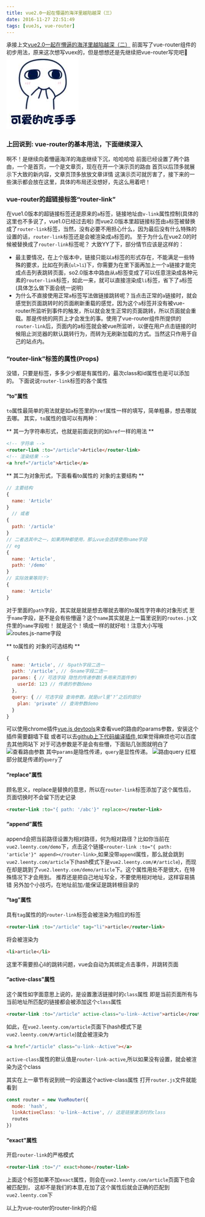 ```yaml
---
title: vue2.0一起在懵逼的海洋里越陷越深（三）
date: 2016-11-27 22:51:49
tags: [vueJs, vue-router]
---
```

<!-- [](https://chrome.google.com/webstore/detail/markdown-here/elifhakcjgalahccnjkneoccemfahfoa/related) -->
承接上文[vue2.0一起在懵逼的海洋里越陷越深（二）](/2016/11/20/vue2-2/)
前面写了vue-router组件的初步用法，原来这次想写vuex的，但是想想还是先继续把vue-router写完吧🤔
![vue2.0](/img/vue/chiss.jpg)

### 上回说到: vue-router的基本用法，下面继续深入
啊不！是继续向着懵逼海洋的海底继续下沉，哈哈哈哈
前面已经设置了两个路由，一个是首页，一个是文章页，现在在开一个演示页的路由
首页以后顶多就展示下大致的新内容，文章页顶多放放文章详情
这演示页可就厉害了，接下来的一些演示都会放在这里，具体的布局还没想好，先这么用着吧！

### vue-router的超链接标签“router-link”
在vue1.0版本的超链接标签还是原来的`a`标签，链接地址由`v-link`属性控制(具体的这里也不多说了，vue1.0已经过去啦)
而vue2.0版本里超链接标签由`a`标签被替换成了`router-link`标签，当然，没有必要不用担心什么，因为最后没有什么特殊的设置的话，`router-link`标签还是会被渲染成`a`标签的。
至于为什么在vue2.0的时候被替换成了`router-link`标签呢？
大致YY了下，部分情节应该是这样的：

* 最主要情况，在上个版本中，链接只能以`a`标签的形式存在，不能满足一些特殊的要求，比如在列表(`ul>li`)下，你需要为在里下面再加上一个`a`链接才能完成点击列表跳转页面，so2.0版本中路由从`a`标签变成了可以任意渲染成各种元素的`router-link`标签，如此一来，就可以直接渲染成`li`标签，省下了`a`标签(具体怎么做下面会统一说明)
* 为什么不直接使用正常`a`标签写法做链接跳转呢？当点击正常的`a`链接时，就会感觉到页面跳转时的页面刷新重载的感觉，因为这个`a`标签并没有被vue-router所监听到事件的触发，所以就会发生正常的页面跳转，所以页面就会重载。那是传统的网页上才会发生的事。使用了vue-router组件所提供的`router-link`后，页面内的a标签就会被vue所监听，以便在用户点击链接的时候阻止浏览器的默认跳转行为，而转为无刷新加载的方式。当然这只作用于自己的站点内。

### “router-link”标签的属性(Props)
没错，只要是标签，多多少少都是有属性的，最次class和id属性也是可以添加的。
下面说说`router-link`标签的各个属性

#### “to”属性
`to`属性最简单的用法就是如`a`标签里的`href`属性一样的填写，简单粗暴，想去哪就去哪。
其实，`to`属性的值可以有两种：

** 其一为字符串形式，也就是前面说到的如`href`一样的用法 **
```html
<!-- 字符串 -->
<router-link :to="/article">Article</router-link>
<!-- 渲染结果 -->
<a href="/article">Article</a>
```

** 其二为对象形式，下面看看to属性的 对象的主要结构 **
```js
// 主要结构
{
  name: 'Article'
}
  // 或者
{
  path: '/article'
}
// 二者选其中之一，如果两种都使用，那么vue会选择使用name字段
// eg
{
  name: 'Article',
  path: '/demo'
}
// 实际效果等同于:
{
  name: 'Article'
}
```
对于里面的`path`字段，其实就是就是想去哪就去哪的to属性字符串的对象形式
至于`name`字段，是不是会有些懵逼？这个`name`其实就是上一篇里说到的`routes.js`文件里的`name`字段啦！
就是这个！填成一样的就好啦！注意大小写哦
![routes.js-name字段](http://upload-images.jianshu.io/upload_images/2005796-74c28829c2945707.png?imageMogr2/auto-orient/strip%7CimageView2/2/w/1240)

** to属性的 对象的可选结构 **
```js
{
  name: 'Article', // 与path字段二选一
  path: '/article', // 与name字段二选一
  params: { // 可选字段 隐性的传递参数(多用来页面传参)
    userId: 123 // 传递的参数demo
  },
  query: { // 可选字段 查询参数，就是url里‘?’之后的部分
    plan: 'private' // 查询参数demo
  }
}
```
可以使用chrome插件[vue.js devtools](https://chrome.google.com/webstore/detail/nhdogjmejiglipccpnnnanhbledajbpd)来查看vue的路由的params参数，安装这个插件需要翻墙下载
或者可以去[github上下代码编译插件](https://github.com/vuejs/vue-devtools),如果觉得麻烦也可以百度去其他网站下
对于可选参数是不是会有些懵，下面贴几张图就明白了
![查看路由参数](http://upload-images.jianshu.io/upload_images/2005796-ad7396a60ead7e5c.png?imageMogr2/auto-orient/strip%7CimageView2/2/w/1240)
其中`params`是隐性传递，`query`是显性传递。
![路由query](http://upload-images.jianshu.io/upload_images/2005796-f8f925d9b68e6367.png?imageMogr2/auto-orient/strip%7CimageView2/2/w/1240)
红框部分就是传递的`query`了

#### “replace”属性
顾名思义，replace是替换的意思，所以在`router-link`标签添加了这个属性后，页面切换时不会留下历史记录
```html
<router-link :to="{ path: '/abc'}" replace></router-link>
```

#### “append”属性
append会把当前路径设置为相对路径，何为相对路径？比如你当前在`vue2.leenty.com/demo`下，点击这个链接`<router-link :to="{ path: 'article'}" append></router-link>`,如果没带`append`属性，那么就会跳到`vue2.leenty.com/article`下(hash模式下是`vue2.leenty.com/#/article`)，而现在却是跳到了`vue2.leenty.com/demo/article`下。这个属性用处不是很大，在特殊情况下才会用到。
推荐还是把自己地址写全，不要使用相对地址，这样容易搞错
另外加个小技巧，在地址前加`/`能保证是跳转根目录的

#### “tag”属性
具有`tag`属性的的`router-link`标签会被渲染为相应的标签
```html
<router-link :to="/article" tag="li">article</router-link>
```
将会被渲染为
```html
<li>article</li>
```
这里不需要担心li的跳转问题，vue会自动为其绑定点击事件，并跳转页面

#### “active-class”属性
这个属性如字面意思上说的，是设置激活链接时的`class`属性
即是当前页面所有与当前地址所匹配的链接都会被添加这个`class`属性
```html
<router-link :to="/article" active-class="u-link--Active">article</router-link>
```
如此，在`vue2.leenty.com/article`页面下(hash模式下是`vue2.leenty.com/#/article`)就会被渲染为
```html
<a href="/article" class="u-link--Active"></a>
```
`active-class`属性的默认值是`router-link-active`,所以如果没有设置，就会被渲染为这个class

其实在上一章节有说到统一的设置这个active-class属性
打开`router.js`文件就能看到
```js
const router = new VueRouter({
  mode: 'hash',
  linkActiveClass: 'u-link--Active', // 这是链接激活时的class
  routes
})
```

#### “exact”属性
开启`router-link`的严格模式
```html
<router-link :to="/" exact>home</router-link>
```
上面这个标签如果不加`exact`属性，则会在`vue2.leenty.com/article`页面下也会被匹配到，
这却不是我们的本意,在加了这个属性后就会正确的匹配到`vue2.leenty.com`下

以上为vue-router的router-link的介绍